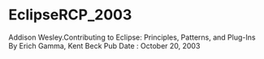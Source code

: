 EclipseRCP_2003
===============

Addison Wesley.Contributing to Eclipse: Principles, Patterns, and Plug-Ins  
By Erich Gamma, Kent Beck 
Pub Date : October 20, 2003 

